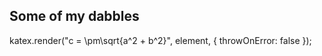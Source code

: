 ## Some of my dabbles

<!--Science
1. Gomboc
2. Singularities
3. Linear and non-linear
4. Patterns, patterns, patterns
5. When the history comes to bite...
-->
<!--Paintings-->

<!--Music-->

katex.render("c = \\pm\\sqrt{a^2 + b^2}", element, {
    throwOnError: false
});
